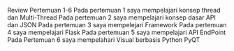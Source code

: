 Review Pertemuan 1-6
Pada pertemuan 1 saya mempelajari konsep thread dan Multi-Thread
Pada pertemuan 2 saya mempelajari konsep dasar API dan JSON
Pada pertemuan 3 saya mempelejari Framework 
Pada pertemuan 4 saya mempelajari Flask
Pada pertemuan 5 saya mempelajari API EndPoint
Pada Pertemuan 6 saya mempelahari Visual berbasis Python PyQT
